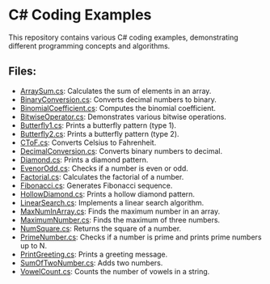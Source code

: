 # C# Coding Examples

This repository contains various C# coding examples, demonstrating different programming concepts and algorithms.

## Files:

- [ArraySum.cs](ArraySum.cs): Calculates the sum of elements in an array.
- [BinaryConversion.cs](BinaryConversion.cs): Converts decimal numbers to binary.
- [BinomialCoefficient.cs](BinomialCoefficient.cs): Computes the binomial coefficient.
- [BitwiseOperator.cs](BitwiseOperator.cs): Demonstrates various bitwise operations.
- [Butterfly1.cs](Butterfly1.cs): Prints a butterfly pattern (type 1).
- [Butterfly2.cs](Butterfly2.cs): Prints a butterfly pattern (type 2).
- [CToF.cs](CToF.cs): Converts Celsius to Fahrenheit.
- [DecimalConversion.cs](DecimalConversion.cs): Converts binary numbers to decimal.
- [Diamond.cs](Diamond.cs): Prints a diamond pattern.
- [EvenorOdd.cs](EvenorOdd.cs): Checks if a number is even or odd.
- [Factorial.cs](Factorial.cs): Calculates the factorial of a number.
- [Fibonacci.cs](Fibonacci.cs): Generates Fibonacci sequence.
- [HollowDiamond.cs](HollowDiamond.cs): Prints a hollow diamond pattern.
- [LinearSearch.cs](LinearSearch.cs): Implements a linear search algorithm.
- [MaxNumInArray.cs](MaxNumInArray.cs): Finds the maximum number in an array.
- [MaximumNumber.cs](MaximumNumber.cs): Finds the maximum of three numbers.
- [NumSquare.cs](NumSquare.cs): Returns the square of a number.
- [PrimeNumber.cs](PrimeNumber.cs): Checks if a number is prime and prints prime numbers up to N.
- [PrintGreeting.cs](PrintGreeting.cs): Prints a greeting message.
- [SumOfTwoNumber.cs](SumOfTwoNumber.cs): Adds two numbers.
- [VowelCount.cs](VowelCount.cs): Counts the number of vowels in a string.
